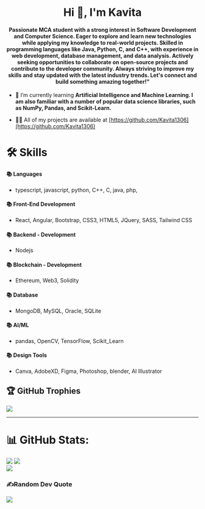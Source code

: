 <h1 align="center">Hi 👋, I'm Kavita</h1>
<h4 align="center">Passionate MCA student with a strong interest in Software Development and Computer Science. Eager to explore and learn new technologies while applying my knowledge to real-world projects. Skilled in programming languages like Java, Python, C, and C++, with experience in web development, database management, and data analysis. Actively seeking opportunities to collaborate on open-source projects and contribute to the developer community. Always striving to improve my skills and stay updated with the latest industry trends. Let's connect and build something amazing together!"</h3>


- 🌱 I’m currently learning **Artificial Intelligence and Machine Learning. I am also familiar with a number of popular data science libraries, such as NumPy, Pandas, and Scikit-Learn.**

- 👨‍💻 All of my projects are available at [https://github.com/Kavita1306](https://github.com/Kavita1306)
  
# 🛠️ Skills 
#### 📚 Languages
* typescript, javascript, python, C++, C, java, php, 
#### 📚 Front-End Development
* React, Angular, Bootstrap, CSS3, HTML5, JQuery, SASS, Tailwind CSS
#### 📚 Backend - Development
* Nodejs
#### 📚 Blockchain - Development
* Ethereum, Web3, Solidity
#### 📚 Database
* MongoDB, MySQL, Oracle, SQLite
#### 📚 AI/ML
* pandas, OpenCV, TensorFlow, Scikit_Learn
#### 📚 Design Tools
* Canva, AdobeXD, Figma, Photoshop, blender, AI Illustrator

## 🏆 GitHub Trophies
![](https://github-profile-trophy.vercel.app/?username=Kavita1306&theme=radical&no-frame=false&no-bg=true&margin-w=4)

---
# 📊 GitHub Stats:
![](https://github-readme-stats.vercel.app/api?username=Kavita1306&theme=dark&hide_border=false&include_all_commits=false&count_private=false)
![](https://github-readme-streak-stats.herokuapp.com/?user=Kavita1306&theme=dark&hide_border=false)<br/>
![](https://github-readme-stats.vercel.app/api/top-langs/?username=Kavita1306&theme=dark&hide_border=false&include_all_commits=false&count_private=false&layout=compact)
### ✍️Random Dev Quote
![](https://quotes-github-readme.vercel.app/api?type=horizontal&theme=gruvbox)
